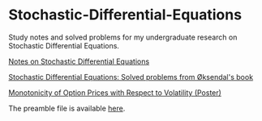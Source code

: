 # Stochastic-Differential-Equations

Study notes and solved problems for my undergraduate research on Stochastic Differential Equations.

[Notes on Stochastic Differential Equations](https://github.com/adairneto/Stochastic-Differential-Equations/blob/main/Notes/Main.pdf)

[Stochastic Differential Equations: Solved problems from Øksendal's book](https://github.com/adairneto/Stochastic-Differential-Equations/tree/main/Exercises%20(pdf))

[Monotonicity of Option Prices with Respect to Volatility (Poster)](https://github.com/adairneto/Malliavin-Calculus/blob/main/202309120742%20Poster%20Congresso%202023.pdf)

The preamble file is available [here](https://github.com/adairneto/LaTeX-Template).
